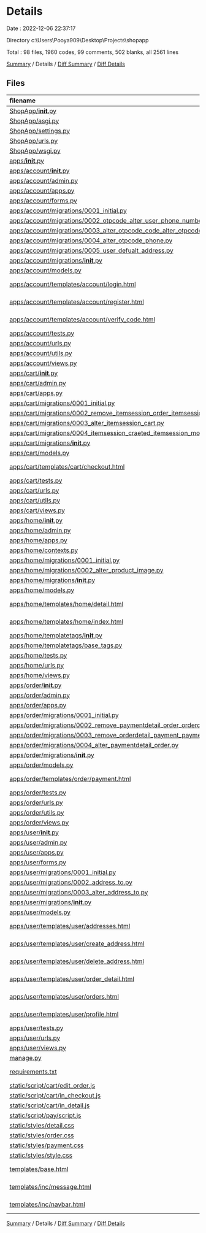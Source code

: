 # Details

Date : 2022-12-06 22:37:17

Directory c:\\Users\\Pooya909\\Desktop\\Projects\\shopapp

Total : 98 files,  1960 codes, 99 comments, 502 blanks, all 2561 lines

[Summary](results.md) / Details / [Diff Summary](diff.md) / [Diff Details](diff-details.md)

## Files
| filename | language | code | comment | blank | total |
| :--- | :--- | ---: | ---: | ---: | ---: |
| [ShopApp/__init__.py](/ShopApp/__init__.py) | Python | 0 | 0 | 1 | 1 |
| [ShopApp/asgi.py](/ShopApp/asgi.py) | Python | 4 | 8 | 5 | 17 |
| [ShopApp/settings.py](/ShopApp/settings.py) | Python | 91 | 29 | 35 | 155 |
| [ShopApp/urls.py](/ShopApp/urls.py) | Python | 12 | 15 | 3 | 30 |
| [ShopApp/wsgi.py](/ShopApp/wsgi.py) | Python | 4 | 8 | 5 | 17 |
| [apps/__init__.py](/apps/__init__.py) | Python | 0 | 0 | 1 | 1 |
| [apps/account/__init__.py](/apps/account/__init__.py) | Python | 0 | 0 | 1 | 1 |
| [apps/account/admin.py](/apps/account/admin.py) | Python | 28 | 0 | 9 | 37 |
| [apps/account/apps.py](/apps/account/apps.py) | Python | 4 | 0 | 3 | 7 |
| [apps/account/forms.py](/apps/account/forms.py) | Python | 59 | 0 | 16 | 75 |
| [apps/account/migrations/0001_initial.py](/apps/account/migrations/0001_initial.py) | Python | 23 | 1 | 7 | 31 |
| [apps/account/migrations/0002_otpcode_alter_user_phone_number.py](/apps/account/migrations/0002_otpcode_alter_user_phone_number.py) | Python | 20 | 1 | 6 | 27 |
| [apps/account/migrations/0003_alter_otpcode_code_alter_otpcode_phone.py](/apps/account/migrations/0003_alter_otpcode_code_alter_otpcode_phone.py) | Python | 17 | 1 | 6 | 24 |
| [apps/account/migrations/0004_alter_otpcode_phone.py](/apps/account/migrations/0004_alter_otpcode_phone.py) | Python | 12 | 1 | 6 | 19 |
| [apps/account/migrations/0005_user_defualt_address.py](/apps/account/migrations/0005_user_defualt_address.py) | Python | 14 | 1 | 6 | 21 |
| [apps/account/migrations/__init__.py](/apps/account/migrations/__init__.py) | Python | 0 | 0 | 1 | 1 |
| [apps/account/models.py](/apps/account/models.py) | Python | 72 | 0 | 28 | 100 |
| [apps/account/templates/account/login.html](/apps/account/templates/account/login.html) | Django HTML | 9 | 0 | 2 | 11 |
| [apps/account/templates/account/register.html](/apps/account/templates/account/register.html) | Django HTML | 9 | 0 | 3 | 12 |
| [apps/account/templates/account/verify_code.html](/apps/account/templates/account/verify_code.html) | Django HTML | 11 | 0 | 2 | 13 |
| [apps/account/tests.py](/apps/account/tests.py) | Python | 1 | 1 | 2 | 4 |
| [apps/account/urls.py](/apps/account/urls.py) | Python | 9 | 0 | 3 | 12 |
| [apps/account/utils.py](/apps/account/utils.py) | Python | 10 | 0 | 2 | 12 |
| [apps/account/views.py](/apps/account/views.py) | Python | 115 | 0 | 29 | 144 |
| [apps/cart/__init__.py](/apps/cart/__init__.py) | Python | 0 | 0 | 1 | 1 |
| [apps/cart/admin.py](/apps/cart/admin.py) | Python | 8 | 0 | 3 | 11 |
| [apps/cart/apps.py](/apps/cart/apps.py) | Python | 4 | 0 | 3 | 7 |
| [apps/cart/migrations/0001_initial.py](/apps/cart/migrations/0001_initial.py) | Python | 29 | 1 | 7 | 37 |
| [apps/cart/migrations/0002_remove_itemsession_order_itemsession_cart.py](/apps/cart/migrations/0002_remove_itemsession_order_itemsession_cart.py) | Python | 17 | 1 | 6 | 24 |
| [apps/cart/migrations/0003_alter_itemsession_cart.py](/apps/cart/migrations/0003_alter_itemsession_cart.py) | Python | 13 | 1 | 6 | 20 |
| [apps/cart/migrations/0004_itemsession_craeted_itemsession_modified.py](/apps/cart/migrations/0004_itemsession_craeted_itemsession_modified.py) | Python | 19 | 1 | 6 | 26 |
| [apps/cart/migrations/__init__.py](/apps/cart/migrations/__init__.py) | Python | 0 | 0 | 1 | 1 |
| [apps/cart/models.py](/apps/cart/models.py) | Python | 32 | 0 | 7 | 39 |
| [apps/cart/templates/cart/checkout.html](/apps/cart/templates/cart/checkout.html) | Django HTML | 64 | 0 | 4 | 68 |
| [apps/cart/tests.py](/apps/cart/tests.py) | Python | 1 | 1 | 2 | 4 |
| [apps/cart/urls.py](/apps/cart/urls.py) | Python | 7 | 0 | 3 | 10 |
| [apps/cart/utils.py](/apps/cart/utils.py) | Python | 57 | 0 | 15 | 72 |
| [apps/cart/views.py](/apps/cart/views.py) | Python | 46 | 0 | 6 | 52 |
| [apps/home/__init__.py](/apps/home/__init__.py) | Python | 0 | 0 | 1 | 1 |
| [apps/home/admin.py](/apps/home/admin.py) | Python | 4 | 1 | 0 | 5 |
| [apps/home/apps.py](/apps/home/apps.py) | Python | 4 | 0 | 3 | 7 |
| [apps/home/contexts.py](/apps/home/contexts.py) | Python | 6 | 0 | 1 | 7 |
| [apps/home/migrations/0001_initial.py](/apps/home/migrations/0001_initial.py) | Python | 36 | 1 | 7 | 44 |
| [apps/home/migrations/0002_alter_product_image.py](/apps/home/migrations/0002_alter_product_image.py) | Python | 12 | 1 | 6 | 19 |
| [apps/home/migrations/__init__.py](/apps/home/migrations/__init__.py) | Python | 0 | 0 | 1 | 1 |
| [apps/home/models.py](/apps/home/models.py) | Python | 27 | 0 | 8 | 35 |
| [apps/home/templates/home/detail.html](/apps/home/templates/home/detail.html) | Django HTML | 48 | 0 | 10 | 58 |
| [apps/home/templates/home/index.html](/apps/home/templates/home/index.html) | Django HTML | 34 | 0 | 5 | 39 |
| [apps/home/templatetags/__init__.py](/apps/home/templatetags/__init__.py) | Python | 0 | 0 | 1 | 1 |
| [apps/home/templatetags/base_tags.py](/apps/home/templatetags/base_tags.py) | Python | 10 | 0 | 3 | 13 |
| [apps/home/tests.py](/apps/home/tests.py) | Python | 1 | 1 | 2 | 4 |
| [apps/home/urls.py](/apps/home/urls.py) | Python | 8 | 0 | 3 | 11 |
| [apps/home/views.py](/apps/home/views.py) | Python | 33 | 0 | 6 | 39 |
| [apps/order/__init__.py](/apps/order/__init__.py) | Python | 0 | 0 | 1 | 1 |
| [apps/order/admin.py](/apps/order/admin.py) | Python | 11 | 0 | 3 | 14 |
| [apps/order/apps.py](/apps/order/apps.py) | Python | 4 | 0 | 3 | 7 |
| [apps/order/migrations/0001_initial.py](/apps/order/migrations/0001_initial.py) | Python | 41 | 1 | 7 | 49 |
| [apps/order/migrations/0002_remove_paymentdetail_order_orderdetail_payment.py](/apps/order/migrations/0002_remove_paymentdetail_order_orderdetail_payment.py) | Python | 18 | 1 | 6 | 25 |
| [apps/order/migrations/0003_remove_orderdetail_payment_paymentdetail_order.py](/apps/order/migrations/0003_remove_orderdetail_payment_paymentdetail_order.py) | Python | 18 | 1 | 6 | 25 |
| [apps/order/migrations/0004_alter_paymentdetail_order.py](/apps/order/migrations/0004_alter_paymentdetail_order.py) | Python | 13 | 1 | 6 | 20 |
| [apps/order/migrations/__init__.py](/apps/order/migrations/__init__.py) | Python | 0 | 0 | 1 | 1 |
| [apps/order/models.py](/apps/order/models.py) | Python | 44 | 0 | 12 | 56 |
| [apps/order/templates/order/payment.html](/apps/order/templates/order/payment.html) | Django HTML | 33 | 4 | 6 | 43 |
| [apps/order/tests.py](/apps/order/tests.py) | Python | 1 | 1 | 2 | 4 |
| [apps/order/urls.py](/apps/order/urls.py) | Python | 7 | 0 | 3 | 10 |
| [apps/order/utils.py](/apps/order/utils.py) | Python | 18 | 0 | 9 | 27 |
| [apps/order/views.py](/apps/order/views.py) | Python | 27 | 0 | 3 | 30 |
| [apps/user/__init__.py](/apps/user/__init__.py) | Python | 0 | 0 | 1 | 1 |
| [apps/user/admin.py](/apps/user/admin.py) | Python | 5 | 1 | 0 | 6 |
| [apps/user/apps.py](/apps/user/apps.py) | Python | 4 | 0 | 3 | 7 |
| [apps/user/forms.py](/apps/user/forms.py) | Python | 25 | 0 | 8 | 33 |
| [apps/user/migrations/0001_initial.py](/apps/user/migrations/0001_initial.py) | Python | 18 | 1 | 7 | 26 |
| [apps/user/migrations/0002_address_to.py](/apps/user/migrations/0002_address_to.py) | Python | 15 | 1 | 6 | 22 |
| [apps/user/migrations/0003_alter_address_to.py](/apps/user/migrations/0003_alter_address_to.py) | Python | 15 | 1 | 6 | 22 |
| [apps/user/migrations/__init__.py](/apps/user/migrations/__init__.py) | Python | 0 | 0 | 1 | 1 |
| [apps/user/models.py](/apps/user/models.py) | Python | 15 | 1 | 2 | 18 |
| [apps/user/templates/user/addresses.html](/apps/user/templates/user/addresses.html) | Django HTML | 31 | 0 | 5 | 36 |
| [apps/user/templates/user/create_address.html](/apps/user/templates/user/create_address.html) | Django HTML | 9 | 0 | 2 | 11 |
| [apps/user/templates/user/delete_address.html](/apps/user/templates/user/delete_address.html) | Django HTML | 8 | 0 | 3 | 11 |
| [apps/user/templates/user/order_detail.html](/apps/user/templates/user/order_detail.html) | Django HTML | 38 | 0 | 5 | 43 |
| [apps/user/templates/user/orders.html](/apps/user/templates/user/orders.html) | Django HTML | 25 | 0 | 3 | 28 |
| [apps/user/templates/user/profile.html](/apps/user/templates/user/profile.html) | Django HTML | 9 | 0 | 3 | 12 |
| [apps/user/tests.py](/apps/user/tests.py) | Python | 1 | 1 | 2 | 4 |
| [apps/user/urls.py](/apps/user/urls.py) | Python | 11 | 0 | 3 | 14 |
| [apps/user/views.py](/apps/user/views.py) | Python | 64 | 0 | 21 | 85 |
| [manage.py](/manage.py) | Python | 15 | 3 | 5 | 23 |
| [requirements.txt](/requirements.txt) | pip requirements | 59 | 0 | 0 | 59 |
| [static/script/cart/edit_order.js](/static/script/cart/edit_order.js) | JavaScript | 31 | 0 | 4 | 35 |
| [static/script/cart/in_checkout.js](/static/script/cart/in_checkout.js) | JavaScript | 64 | 1 | 8 | 73 |
| [static/script/cart/in_detail.js](/static/script/cart/in_detail.js) | JavaScript | 47 | 0 | 5 | 52 |
| [static/script/pay/script.js](/static/script/pay/script.js) | JavaScript | 29 | 1 | 4 | 34 |
| [static/styles/detail.css](/static/styles/detail.css) | CSS | 14 | 4 | 0 | 18 |
| [static/styles/order.css](/static/styles/order.css) | CSS | 22 | 0 | 3 | 25 |
| [static/styles/payment.css](/static/styles/payment.css) | CSS | 10 | 0 | 1 | 11 |
| [static/styles/style.css](/static/styles/style.css) | CSS | 10 | 0 | 2 | 12 |
| [templates/base.html](/templates/base.html) | Django HTML | 26 | 0 | 7 | 33 |
| [templates/inc/message.html](/templates/inc/message.html) | Django HTML | 7 | 0 | 0 | 7 |
| [templates/inc/navbar.html](/templates/inc/navbar.html) | Django HTML | 54 | 0 | 5 | 59 |

[Summary](results.md) / Details / [Diff Summary](diff.md) / [Diff Details](diff-details.md)